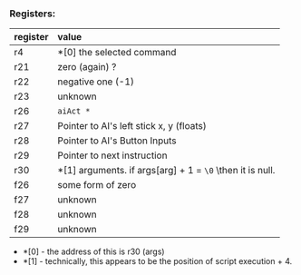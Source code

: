 ### Registers:

register | value
:--- | :--- 
r4 | *[0] the selected command
r21 | zero (again) ?
r22 | negative one (-1)
r23 | unknown
r26 | `aiAct *`
r27 | Pointer to AI's left stick x, y (floats)
r28 | Pointer to AI's Button Inputs
r29 | Pointer to next instruction
r30 | *[1] arguments. if args\[arg\] + 1 = `\0` \then it is null.
f26 | some form of zero
f27 | unknown
f28 | unknown
f29 | unknown

- *[0] - the address of this is r30 (args)
- *[1] - technically, this appears to be the position of script execution + 4.